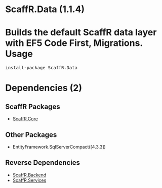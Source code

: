 ﻿ScaffR.Data (1.1.4)
======
Builds the default ScaffR data layer with EF5 Code First, Migrations.
Usage
======
<pre>install-package ScaffR.Data</pre>
Dependencies (2)
=====

ScaffR Packages
------
* [ScaffR.Core](https://github.com/wcpro/ScaffR/tree/master/src/ScaffR.Core)

Other Packages
------
* EntityFramework.SqlServerCompact([4.3.3])

Reverse Dependencies
-----
* [ScaffR.Backend](https://github.com/wcpro/ScaffR/tree/master/src/ScaffR.Backend)
* [ScaffR.Services](https://github.com/wcpro/ScaffR/tree/master/src/ScaffR.Services)
